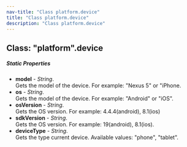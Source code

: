 ```yaml
---
nav-title: "Class platform.device"
title: "Class platform.device"
description: "Class platform.device"
---
```

## Class: "platform".device

##### Static Properties
 - **model** - _String_.    
  Gets the model of the device.
For example: "Nexus 5" or "iPhone.
 - **os** - _String_.    
  Gets the model of the device.
For example: "Android" or "iOS".
 - **osVersion** - _String_.    
  Gets the OS version.
For example: 4.4.4(android), 8.1(ios)
 - **sdkVersion** - _String_.    
  Gets the OS version.
For example: 19(android), 8.1(ios).
 - **deviceType** - _String_.    
  Gets the type current device.
Available values: "phone", "tablet".